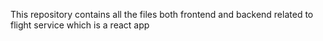 This repository contains all the files both frontend and backend related to flight service which is a react app
